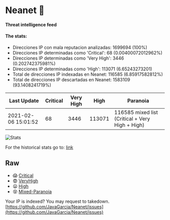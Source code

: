 # Neanet :hocho:
#### Threat intelligence feed
#### The stats:

- Direcciones IP con mala reputacion analizadas: 1699694 (100%)
- Direcciones IP determinadas como 'Critical':  68 (0.00400072012962%)
- Direcciones IP determinadas como 'Very High':  3446 (0.202742375981%)
- Direcciones IP determinadas como 'High':  113071 (6.65243273201)
- Total de direcciones IP indexadas en Neanet:  116585 (6.85917582812%)
- Total de direcciones IP descartadas en Neanet:  1583109 (93.1408241719%)

| Last Update | Critical | Very High | High | Paranoia |
| --- | --- | --- | --- | --- |
| 2021-02-06 15:01:52 | 68 | 3446 | 113071 | 116585 mixed list (Critical + Very High + High)|

![Stats](https://docs.google.com/spreadsheets/d/e/2PACX-1vSnaNMIXVabIpDJjufMlzH7poXnshF3mgd8Is1g9ytUEzVsP5my4Trn8f-xkoLLQ38xpL3HtmUexLo6/pubchart?oid=501124687&format=image)

For the historical stats go to: [link](/stats.csv)
## Raw
- :scream: [Critical](https://raw.githubusercontent.com/JavaGarcia/Neanet/master/blacklists/neanet_critical.txt)
- :fearful: [VeryHigh](https://raw.githubusercontent.com/JavaGarcia/Neanet/master/blacklists/neanet_veryHigh.txtt)
- :frowning: [High](https://raw.githubusercontent.com/JavaGarcia/Neanet/master/blacklists/neanet_high.txt)
- :dizzy_face: [Mixed-Paranoia](https://raw.githubusercontent.com/JavaGarcia/Neanet/master/blacklists/neanet_all.txt)


Your IP is indexed? You may request to takedown. [https://github.com/JavaGarcia/Neanet/issues](https://github.com/JavaGarcia/Neanet/issues)





































































































































































































































































































































































































































































































































































































































































































































































































































































































































































































































































































































































































































































































































































































































































































































































































































































































































































































































































































































































































































































































































































































































































































































































































































































































































































































































































































































































































































































































































































































































































































































































































































































































































































































































































































































































































































































































































































































































































































































































































































































































































































